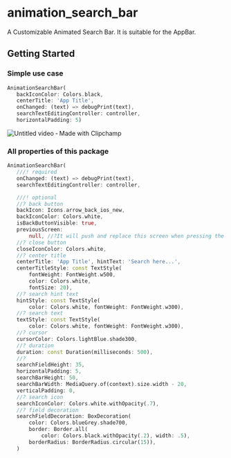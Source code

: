 # animation_search_bar

A Customizable Animated Search Bar. It is suitable for the AppBar.

## Getting Started

### Simple use case
```dart
AnimationSearchBar(
   backIconColor: Colors.black,
   centerTitle: 'App Title',
   onChanged: (text) => debugPrint(text),
   searchTextEditingController: controller,
   horizontalPadding: 5)
```
 
![Untitled video ‐ Made with Clipchamp](https://user-images.githubusercontent.com/76734056/163029017-a0ed4266-d4ce-4d23-9121-3aa6c414a171.gif)

### All properties of this package
```dart
AnimationSearchBar(
   ///! required
   onChanged: (text) => debugPrint(text),
   searchTextEditingController: controller,

   ///! optional
   //? back button
   backIcon: Icons.arrow_back_ios_new,
   backIconColor: Colors.white,
   isBackButtonVisible: true,
   previousScreen:
       null, //?It will push and replace this screen when pressing the back button
   //? close button
   closeIconColor: Colors.white,
   //? center title
   centerTitle: 'App Title', hintText: 'Search here...',
   centerTitleStyle: const TextStyle(
       fontWeight: FontWeight.w500,
       color: Colors.white,
       fontSize: 20),
   //? search hint text
   hintStyle: const TextStyle(
       color: Colors.white, fontWeight: FontWeight.w300),
   //? search text
   textStyle: const TextStyle(
       color: Colors.white, fontWeight: FontWeight.w300),
   //? cursor
   cursorColor: Colors.lightBlue.shade300,
   //? duration
   duration: const Duration(milliseconds: 500),
   //?
   searchFieldHeight: 35,
   horizontalPadding: 5,
   searchBarHeight: 50,
   searchBarWidth: MediaQuery.of(context).size.width - 20,
   verticalPadding: 0,
   //? search icon
   searchIconColor: Colors.white.withOpacity(.7),
   //? field decoration
   searchFieldDecoration: BoxDecoration(
       color: Colors.blueGrey.shade700,
       border: Border.all(
           color: Colors.black.withOpacity(.2), width: .5),
       borderRadius: BorderRadius.circular(15)),
   )
```




 
